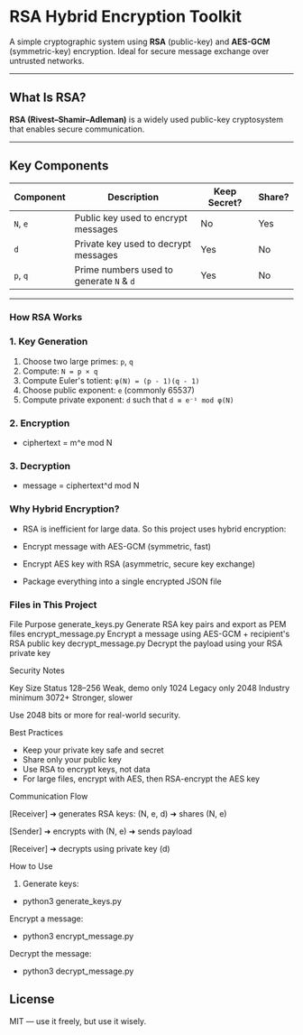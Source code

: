 #  RSA Hybrid Encryption Toolkit

A simple cryptographic system using **RSA** (public-key) and **AES-GCM** (symmetric-key) encryption. Ideal for secure message exchange over untrusted networks.

---

##  What Is RSA?

**RSA (Rivest–Shamir–Adleman)** is a widely used public-key cryptosystem that enables secure communication.

---

## Key Components

| Component     | Description                              | Keep Secret? | Share? |
|---------------|------------------------------------------|--------------|--------|
| `N`, `e`      | Public key used to encrypt messages      |    No        |  Yes |
| `d`           | Private key used to decrypt messages     |    Yes       |  No  |
| `p`, `q`      | Prime numbers used to generate `N` & `d` |    Yes       |  No  |

---

###  How RSA Works

### 1. Key Generation
1. Choose two large primes: `p`, `q`
2. Compute: `N = p × q`
3. Compute Euler's totient: `φ(N) = (p - 1)(q - 1)`
4. Choose public exponent: `e` (commonly 65537)
5. Compute private exponent: `d` such that `d ≡ e⁻¹ mod φ(N)`

### 2. Encryption
- ciphertext = m^e mod N

### 3. Decryption
- message = ciphertext^d mod N

### Why Hybrid Encryption?
- RSA is inefficient for large data. So this project uses hybrid encryption:

- Encrypt message with AES-GCM (symmetric, fast)

- Encrypt AES key with RSA (asymmetric, secure key exchange)

- Package everything into a single encrypted JSON file

### Files in This Project
File	Purpose
generate_keys.py	  Generate RSA key pairs and export as PEM files
encrypt_message.py	Encrypt a message using AES-GCM + recipient's RSA public key
decrypt_message.py	Decrypt the payload using your RSA private key

Security Notes

Key Size	 Status
128–256	   Weak, demo only
1024	     Legacy only
2048	     Industry minimum
3072+	     Stronger, slower

Use 2048 bits or more for real-world security.

 Best Practices
 - Keep your private key safe and secret
 - Share only your public key
 - Use RSA to encrypt keys, not data
 - For large files, encrypt with AES, then RSA-encrypt the AES key

Communication Flow

[Receiver] ➜ generates RSA keys: (N, e, d)
           ➜ shares (N, e)

[Sender]   ➜ encrypts with (N, e) ➜ sends payload

[Receiver] ➜ decrypts using private key (d)

How to Use
1) Generate keys:
 - python3 generate_keys.py

Encrypt a message:
 - python3 encrypt_message.py

Decrypt the message:
 - python3 decrypt_message.py

## License
MIT — use it freely, but use it wisely.
